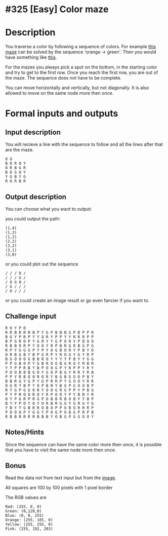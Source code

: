 # #325 [Easy] Color maze

# Description

You traverse a color by following a sequence of colors. For example [this maze](https://imgur.com/AnK1kwa) can be solved by the sequence 'orange -> green'. Then you would have something like [this](https://imgur.com/zgciqa5).

For the mazes you always pick a spot on the bottom, in the starting color and try to get to the first row. Once you reach the first row, you are out of the maze. The sequence does not have to be complete.

You can move horizontally and vertically, but not diagonally. It is also allowed to move on the same node more then once.

# Formal inputs and outputs

## Input description

You will recieve a line with the sequence to follow and all the lines after that are the maze.

```
O G
B O R O Y
O R B G R
B O G O Y 
Y G B Y G 
R O R B R
```

## Output description

You can choose what you want to output:

you could output the path:

```
(1,4)
(1,3)
(1,2)
(2,2)
(3,2)
(3,1)
(3,0)
```

or you could plot out the sequence
```
/ / / O /
/ / / G /
/ O G O / 
/ G / / / 
/ O / / /
```

or you could create an image result or go even fancier if you want to.

## Challenge input

```
R O Y P O
R R B R R R B P Y G P B B B G P B P P R
B G Y P R P Y Y O R Y P P Y Y R R R P P
B P G R O P Y G R Y Y G P O R Y P B O O
R B B O R P Y O O Y R P B R G R B G P G
R P Y G G G P Y P Y O G B O R Y P B Y O
O R B G B Y B P G R P Y R O G Y G Y R P
B G O O O G B B R O Y Y Y Y P B Y Y G G
P P G B O P Y G B R O G B G R O Y R B R
Y Y P P R B Y B P O O G P Y R P P Y R Y
P O O B B B G O Y G O P B G Y R R Y R B
P P Y R B O O R O R Y B G B G O O P B Y
B B R G Y G P Y G P R R P Y G O O Y R R
O G R Y B P Y O P B R Y B G P G O O B P
R Y G P G G O R Y O O G R G P P Y P B G
P Y P R O O R O Y R P O R Y P Y B B Y R
O Y P G R P R G P O B B R B O B Y Y B P
B Y Y P O Y O Y O R B R G G Y G R G Y G
Y B Y Y G B R R O B O P P O B O R R R P
P O O O P Y G G Y P O G P O B G P R P B
R B B R R R R B B B Y O B G P G G O O Y
```

## Notes/Hints

Since the sequence can have the same color more then once, it is possible that you have to visit the same node more then once.

## Bonus

Read the data not from text input but from the [image](https://imgur.com/uoItN6T).

All squares are 100 by 100 pixels with 1 pixel border

The RGB values are

```
Red: (255, 0, 0)
Green: (0,128,0)
Blue: (0, 0, 255)
Orange: (255, 165, 0)
Yellow: (255, 255, 0)
Pink: (255, 192, 203)
```